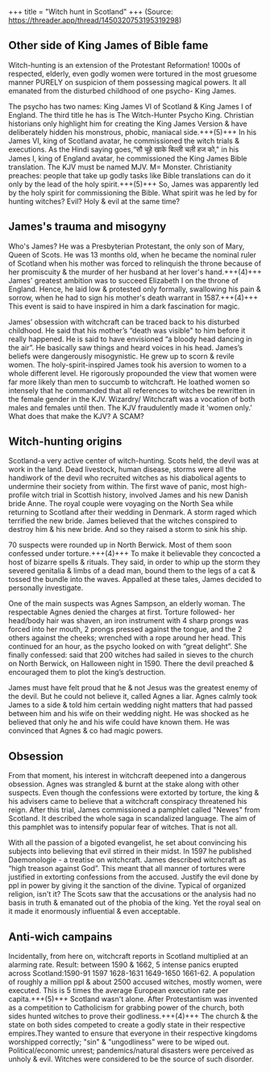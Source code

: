 +++
title = "Witch hunt in Scotland"
+++
(Source: https://threader.app/thread/1450320753195319298)

## Other side of King James of Bible fame
Witch-hunting is an extension of the Protestant Reformation! 1000s of respected, elderly, even godly women were tortured in the most gruesome manner PURELY on suspicion of them possessing magical powers. It all emanated from the disturbed childhood of one psycho- King James. 

The psycho has two names: King James VI of Scotland & King James I of England. The third title he has is The Witch-Hunter Psycho King. Christian historians only highlight him for creating the King James Version & have deliberately hidden his monstrous, phobic, maniacal side.+++(5)+++ In his James VI, king of Scotland avatar, he commissioned the witch trials & executions. As the Hindi saying goes,“सौ चूहे खाके बिल्ली चली हज को," in his James I, king of England avatar, he commissioned the King James Bible translation. The KJV must be named MJV. M= Monster. Christianity preaches: people that take up godly tasks like Bible translations can do it only by the lead of the holy spirit.+++(5)+++ So, James was apparently led by the holy spirit for commissioning the Bible. What spirit was he led by for hunting witches? Evil? Holy & evil at the same time? 

## James's trauma and misogyny
Who's James? He was a Presbyterian Protestant, the only son of Mary, Queen of Scots. He was 13 months old, when he became the nominal ruler of Scotland when his mother was forced to relinquish the throne because of her promiscuity & the murder of her husband at her lover's hand.+++(4)+++ James' greatest ambition was to succeed Elizabeth I on the throne of England. Hence, he laid low & protested only formally, swallowing his pain & sorrow, when he had to sign his mother's death warrant in 1587.+++(4)+++ This event is said to have inspired in him a dark fascination for magic. 

James’ obsession with witchcraft can be traced back to his disturbed childhood. He said that his mother’s “death was visible" to him before it really happened. He is said to have envisioned “a bloody head dancing in the air”. He basically saw things and heard voices in his head. James’s beliefs were dangerously misogynistic. He grew up to scorn & revile women. The holy-spirit-inspired James took his aversion to women to a whole different level. He rigorously propounded the view that women were far more likely than men to succumb to witchcraft. He loathed women so intensely that he commanded that all references to witches be rewritten in the female gender in the KJV. Wizardry/ Witchcraft was a vocation of both males and females until then. The KJV fraudulently made it 'women only.' What does that make the KJV? A SCAM? 

## Witch-hunting origins
Scotland-a very active center of witch-hunting. Scots held, the devil was at work in the land. Dead livestock, human disease, storms were all the handiwork of the devil who recruited witches as his diabolical agents to undermine their society from within. The first wave of panic, most high-profile witch trial in Scottish history, involved James and his new Danish bride Anne. The royal couple were voyaging on the North Sea while returning to Scotland after their wedding in Denmark. A storm raged which terrified the new bride. James believed that the witches conspired to destroy him & his new bride. And so they raised a storm to sink his ship. 

70 suspects were rounded up in North Berwick. Most of them soon confessed under torture.+++(4)+++ To make it believable they concocted a host of bizarre spells & rituals. They said, in order to whip up the storm they severed genitalia & limbs of a dead man, bound them to the legs of a cat & tossed the bundle into the waves. Appalled at these tales, James decided to personally investigate. 

One of the main suspects was Agnes Sampson, an elderly woman. The respectable Agnes denied the charges at first. Torture followed- her head/body hair was shaven, an iron instrument with 4 sharp prongs was forced into her mouth, 2 prongs pressed against the tongue, and the 2 others against the cheeks; wrenched with a rope around her head. This continued for an hour, as the psycho looked on with “great delight”. She finally confessed: said that 200 witches had sailed in sieves to the church on North Berwick, on Halloween night in 1590. There the devil preached & encouraged them to plot the king’s destruction.

James must have felt proud that he & not Jesus was the greatest enemy of the devil. But he could not believe it, called Agnes a liar. Agnes calmly took James to a side & told him certain wedding night matters that had passed between him and his wife on their wedding night. He was shocked as he believed that only he and his wife could have known them. He was convinced that Agnes & co had magic powers. 

## Obsession
From that moment, his interest in witchcraft deepened into a dangerous obsession. Agnes was strangled & burnt at the stake along with other suspects. Even though the confessions were extorted by torture, the king & his advisers came to believe that a witchcraft conspiracy threatened his reign. After this trial, James commissioned a pamphlet called "Newes" from Scotland. It described the whole saga in scandalized language. The aim of this pamphlet was to intensify popular fear of witches. That is not all. 

With all the passion of a bigoted evangelist, he set about convincing his subjects into believing that evil stirred in their midst. In 1597 he published Daemonologie - a treatise on witchcraft. James described witchcraft as “high treason against God”. This meant that all manner of tortures were justified in extorting confessions from the accused. Justify the evil done by ppl in power by giving it the sanction of the divine. Typical of organized religion, isn't it? The Scots saw that the accusations or the analysis had no basis in truth & emanated out of the phobia of the king. Yet the royal seal on it made it enormously influential & even acceptable.

## Anti-wich campains
Incidentally, from here on, witchcraft reports in Scotland multiplied at an alarming rate. Result: between 1590 & 1662, 5 intense panics erupted across Scotland:1590-91 1597 1628-1631 1649-1650 1661-62. A population of roughly a million ppl & about 2500 accused witches, mostly women, were executed. This is 5 times the average European execution rate per capita.+++(5)+++ Scotland wasn't alone. After Protestantism was invented as a competition to Catholicism for grabbing power of the church, both sides hunted witches to prove their godliness.+++(4)+++ The church & the state on both sides competed to create a godly state in their respective empires.They wanted to ensure that everyone in their respective kingdoms worshipped correctly; "sin" & "ungodliness" were to be wiped out. Political/economic unrest; pandemics/natural disasters were perceived as unholy & evil. Witches were considered to be the source of such disorder.